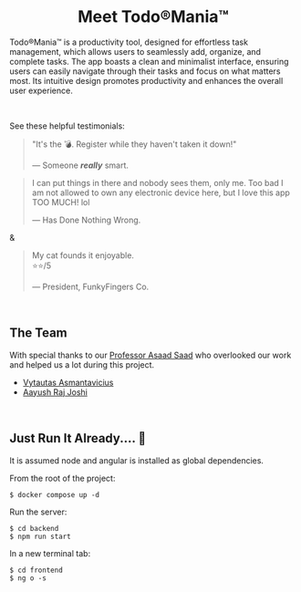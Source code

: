 # <div align="center">Meet Todo®Mania™</div>

Todo®Mania™ is a productivity tool, designed for effortless task management, which allows users to seamlessly add, organize, and complete tasks. The app boasts a clean and minimalist interface, ensuring users can easily navigate through their tasks and focus on what matters most. Its intuitive design promotes productivity and enhances the overall user experience.

<br>

See these helpful testimonials:


> "It's the 💣. Register while they haven't taken it down!"
>
> &mdash; Someone ***really*** smart.

>I can put things in there and nobody sees them, only me. Too bad I am not allowed to own any electronic device here, but I love this app TOO MUCH! lol
>
>&mdash; Has Done Nothing Wrong.

&

>My cat founds it enjoyable.  
> ⭐⭐/5
>
>&mdash; President, FunkyFingers Co.

<br>

## The Team

With special thanks to our [Professor Asaad Saad](https://github.com/asaadsaad) who overlooked our work and helped us a lot during this project.

* [Vytautas Asmantavicius](https://github.com/vytaux)
* [Aayush Raj Joshi](https://github.com/1Aayush3)

<br>

## Just Run It Already.... 🥱

It is assumed node and angular is installed as global dependencies.  

From the root of the project:

    $ docker compose up -d
     
Run the server:

    $ cd backend
    $ npm run start

In a new terminal tab:

    $ cd frontend
    $ ng o -s
